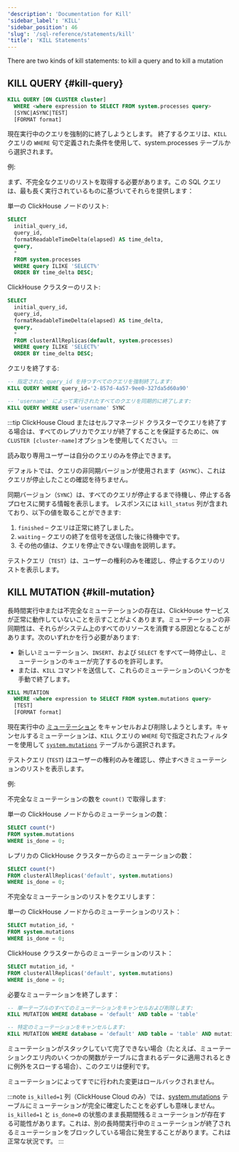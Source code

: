 ```yaml
---
'description': 'Documentation for Kill'
'sidebar_label': 'KILL'
'sidebar_position': 46
'slug': '/sql-reference/statements/kill'
'title': 'KILL Statements'
---
```




There are two kinds of kill statements: to kill a query and to kill a mutation

## KILL QUERY {#kill-query}

```sql
KILL QUERY [ON CLUSTER cluster]
  WHERE <where expression to SELECT FROM system.processes query>
  [SYNC|ASYNC|TEST]
  [FORMAT format]
```

現在実行中のクエリを強制的に終了しようとします。
終了するクエリは、`KILL` クエリの `WHERE` 句で定義された条件を使用して、system.processes テーブルから選択されます。

例:

まず、不完全なクエリのリストを取得する必要があります。この SQL クエリは、最も長く実行されているものに基づいてそれらを提供します：

単一の ClickHouse ノードのリスト:
```sql
SELECT
  initial_query_id,
  query_id,
  formatReadableTimeDelta(elapsed) AS time_delta,
  query,
  *
  FROM system.processes
  WHERE query ILIKE 'SELECT%'
  ORDER BY time_delta DESC;
```

ClickHouse クラスターのリスト:
```sql
SELECT
  initial_query_id,
  query_id,
  formatReadableTimeDelta(elapsed) AS time_delta,
  query,
  *
  FROM clusterAllReplicas(default, system.processes)
  WHERE query ILIKE 'SELECT%'
  ORDER BY time_delta DESC;
```

クエリを終了する:
```sql
-- 指定された query_id を持つすべてのクエリを強制終了します:
KILL QUERY WHERE query_id='2-857d-4a57-9ee0-327da5d60a90'

-- 'username' によって実行されたすべてのクエリを同期的に終了します:
KILL QUERY WHERE user='username' SYNC
```

:::tip 
ClickHouse Cloud またはセルフマネージド クラスターでクエリを終了する場合は、すべてのレプリカでクエリが終了することを保証するために、```ON CLUSTER [cluster-name]```オプションを使用してください。
:::

読み取り専用ユーザーは自分のクエリのみを停止できます。

デフォルトでは、クエリの非同期バージョンが使用されます（`ASYNC`）、これはクエリが停止したことの確認を待ちません。

同期バージョン（`SYNC`）は、すべてのクエリが停止するまで待機し、停止する各プロセスに関する情報を表示します。
レスポンスには `kill_status` 列が含まれており、以下の値を取ることができます:

1.  `finished` – クエリは正常に終了しました。
2.  `waiting` – クエリの終了を信号を送信した後に待機中です。
3.  その他の値は、クエリを停止できない理由を説明します。

テストクエリ（`TEST`）は、ユーザーの権利のみを確認し、停止するクエリのリストを表示します。

## KILL MUTATION {#kill-mutation}

長時間実行中または不完全なミューテーションの存在は、ClickHouse サービスが正常に動作していないことを示すことがよくあります。ミューテーションの非同期性は、それらがシステム上のすべてのリソースを消費する原因となることがあります。次のいずれかを行う必要があります:

- 新しいミューテーション、`INSERT`、および `SELECT` をすべて一時停止し、ミューテーションのキューが完了するのを許可します。
- または、`KILL` コマンドを送信して、これらのミューテーションのいくつかを手動で終了します。

```sql
KILL MUTATION
  WHERE <where expression to SELECT FROM system.mutations query>
  [TEST]
  [FORMAT format]
```

現在実行中の [ミューテーション](/sql-reference/statements/alter#mutations) をキャンセルおよび削除しようとします。キャンセルするミューテーションは、`KILL` クエリの `WHERE` 句で指定されたフィルターを使用して [`system.mutations`](/operations/system-tables/mutations) テーブルから選択されます。

テストクエリ (`TEST`) はユーザーの権利のみを確認し、停止すべきミューテーションのリストを表示します。

例:

不完全なミューテーションの数を `count()` で取得します:

単一の ClickHouse ノードからのミューテーションの数：
```sql
SELECT count(*)
FROM system.mutations
WHERE is_done = 0;
```

レプリカの ClickHouse クラスターからのミューテーションの数：
```sql
SELECT count(*)
FROM clusterAllReplicas('default', system.mutations)
WHERE is_done = 0;
```

不完全なミューテーションのリストをクエリします：

単一の ClickHouse ノードからのミューテーションのリスト：
```sql
SELECT mutation_id, *
FROM system.mutations
WHERE is_done = 0;
```

ClickHouse クラスターからのミューテーションのリスト：
```sql
SELECT mutation_id, *
FROM clusterAllReplicas('default', system.mutations)
WHERE is_done = 0;
```

必要なミューテーションを終了します：
```sql
-- 単一テーブルのすべてのミューテーションをキャンセルおよび削除します:
KILL MUTATION WHERE database = 'default' AND table = 'table'

-- 特定のミューテーションをキャンセルします:
KILL MUTATION WHERE database = 'default' AND table = 'table' AND mutation_id = 'mutation_3.txt'
```

ミューテーションがスタックしていて完了できない場合（たとえば、ミューテーションクエリ内のいくつかの関数がテーブルに含まれるデータに適用されるときに例外をスローする場合）、このクエリは便利です。

ミューテーションによってすでに行われた変更はロールバックされません。

:::note 
`is_killed=1` 列（ClickHouse Cloud のみ）では、[system.mutations](/operations/system-tables/mutations) テーブルにミューテーションが完全に確定したことを必ずしも意味しません。`is_killed=1` と `is_done=0` の状態のまま長期間残るミューテーションが存在する可能性があります。これは、別の長時間実行中のミューテーションが終了されるミューテーションをブロックしている場合に発生することがあります。これは正常な状況です。
:::
